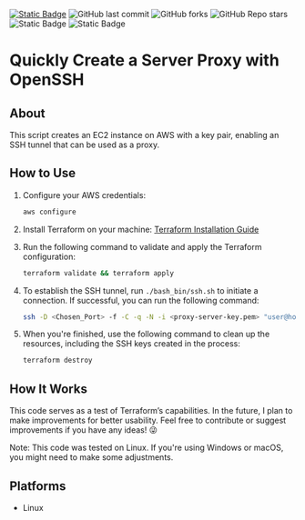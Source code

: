 [![Static Badge](https://img.shields.io/badge/linkedin-blue?logo=linkedin)](https://www.linkedin.com/in/joaovictorlong/)
![GitHub last commit](https://img.shields.io/github/last-commit/JoaoVictorLong/Proxy_aws)
![GitHub forks](https://img.shields.io/github/forks/JoaoVictorLong/Proxy_aws)
![GitHub Repo stars](https://img.shields.io/github/stars/JoaoVictorLong/Proxy_aws)
![Static Badge](https://img.shields.io/badge/linux-black?logo=linux)
![Static Badge](https://img.shields.io/badge/terraform-black?logo=terraform)


# Quickly Create a Server Proxy with OpenSSH

## About

This script creates an EC2 instance on AWS with a key pair, enabling an SSH tunnel that can be used as a proxy.

## How to Use

1. Configure your AWS credentials:
    ```bash
    aws configure
    ```

2. Install Terraform on your machine:
    [Terraform Installation Guide](https://developer.hashicorp.com/terraform/tutorials/aws-get-started/install-cli)

3. Run the following command to validate and apply the Terraform configuration:
    ```bash
    terraform validate && terraform apply
    ```

4. To establish the SSH tunnel, run `./bash_bin/ssh.sh` to initiate a connection. If successful, you can run the following command:
    ```bash
    ssh -D <Chosen_Port> -f -C -q -N -i <proxy-server-key.pem> "user@host"
    ```

5. When you're finished, use the following command to clean up the resources, including the SSH keys created in the process:
    ```bash
    terraform destroy
    ```

## How It Works

This code serves as a test of Terraform’s capabilities. In the future, I plan to make improvements for better usability. Feel free to contribute or suggest improvements if you have any ideas! 😜

Note: This code was tested on Linux. If you're using Windows or macOS, you might need to make some adjustments.

## Platforms
- Linux
